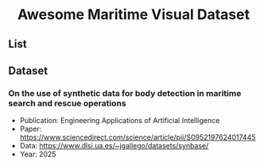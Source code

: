  # <p align=center> Awesome Maritime Visual Dataset</p>

## List



## Dataset

### On the use of synthetic data for body detection in maritime search and rescue operations
- Publication: Engineering Applications of Artificial Intelligence
- Paper: https://www.sciencedirect.com/science/article/pii/S0952197624017445
- Data: https://www.dlsi.ua.es/~jgallego/datasets/synbase/
- Year: 2025


